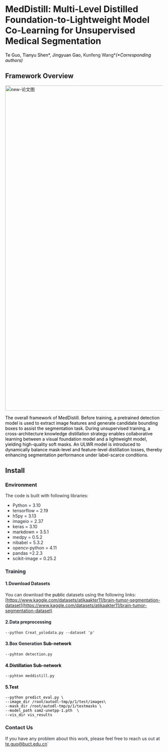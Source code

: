 # MedDistill: Multi-Level Distilled Foundation-to-Lightweight Model Co-Learning for Unsupervised Medical Segmentation

<font style="color:rgb(0,0,0);">Te Guo, Tianyu Shen*, Jingyuan Gao, </font> Kunfeng Wang*_<font style="color:rgb(0,0,0);">(*Corresponding authors)</font>_

## Framework Overview
<img width="1983" height="1040" alt="new-论文图" src="https://github.com/user-attachments/assets/473f0923-dd35-44f5-b932-b2e7dad32de3" />


<font style="color:rgb(0,0,0);">The overall framework of MedDistill. Before training, a pretrained detection model is used to extract image features and generate candidate bounding boxes to assist the segmentation task. During unsupervised training, a cross-architecture knowledge distillation strategy enables collaborative learning between a visual foundation model and a lightweight model, yielding high-quality soft masks. An ULWR model is introduced to dynamically balance mask-level and feature-level distillation losses, thereby enhancing segmentation performance under label-scarce conditions.</font>

## Install
### Environment
<font style="color:rgb(31, 35, 40);">The code is built with following libraries:</font>

+ <font style="color:rgb(31, 35, 40);">Python = 3.10</font>
+ <font style="color:rgb(31, 35, 40);">tensorflow = 2.19</font>
+ <font style="color:rgb(31, 35, 40);">h5py = 3.13</font>
+ <font style="color:rgb(31, 35, 40);">imageio = 2.37</font>
+ <font style="color:rgb(31, 35, 40);">keras = 3.10</font>
+ markdown = 3.5.1
+ <font style="color:rgb(31, 35, 40);">medpy = 0.5.2</font>
+ <font style="color:rgb(31, 35, 40);">nibabel = 5.3.2</font>
+ <font style="color:rgb(31, 35, 40);">opencv-python = 4.11</font>
+ <font style="color:rgb(31, 35, 40);">pandas =2.2.3</font>
+ <font style="color:rgb(31, 35, 40);">scikit-image = 0.25.2</font>

### <font style="color:rgb(31, 35, 40);">Training</font>
#### <font style="color:rgb(31, 35, 40);">1.Download Datasets</font>
<font style="color:rgb(31, 35, 40);">You can download the </font><font style="color:rgb(0,0,0);">public</font><font style="color:rgb(31, 35, 40);"> datasets using the following links: </font>[https://www.kaggle.com/datasets/atikaakter11/brain-tumor-segmentation-dataset](https://www.kaggle.com/datasets/atikaakter11/brain-tumor-segmentation-dataset)
#### <font style="color:rgb(31, 35, 40);">2.Data preprocessing</font>
    --python Creat_yolodata.py --dataset 'p'
#### <font style="color:rgb(31, 35, 40);">3.Box Generation </font><font style="color:rgb(0,0,0);">Sub-network</font>
    --pyhton detection.py 
#### <font style="color:rgb(0,0,0);">4.Distillation Sub-network</font>
    --pyhton meddistill.py
#### <font style="color:rgb(0,0,0);">5.Test
    --python predict_eval.py \
    --image_dir /root/autodl-tmp/p/1/test/images\
    --mask_dir /root/autodl-tmp/p/1/testmasks \
    --model_path sam2-unetpp-1.pth  \
    --vis_dir vis_results
### <font style="color:rgb(31, 35, 40);">Contact Us</font>
<font style="color:rgb(31, 35, 40);">If you have any problem about this work, please feel free to reach us out at te.guo@buct.edu.cn</font>`

